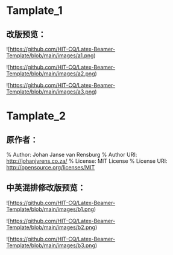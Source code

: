 # Tamplate_1

## 改版预览：

![https://github.com/HIT-CQ/Latex-Beamer-Template/blob/main/images/a1.png)

![https://github.com/HIT-CQ/Latex-Beamer-Template/blob/main/images/a2.png)

![https://github.com/HIT-CQ/Latex-Beamer-Template/blob/main/images/a3.png)

# Tamplate_2

## 原作者：

% Author:             Johan Janse van Rensburg
% Author URI:         http://johanjvrens.co.za/
% License:            MIT License
% License URI:        http://opensource.org/licenses/MIT



## 中英混排修改版预览：

![https://github.com/HIT-CQ/Latex-Beamer-Template/blob/main/images/b1.png)

![https://github.com/HIT-CQ/Latex-Beamer-Template/blob/main/images/b2.png)

![https://github.com/HIT-CQ/Latex-Beamer-Template/blob/main/images/b3.png)